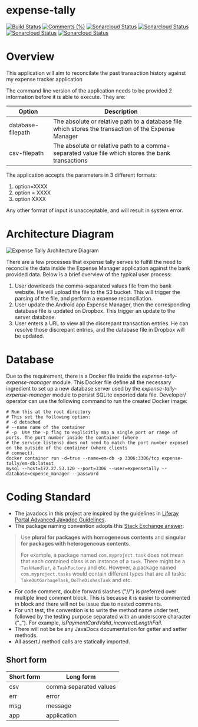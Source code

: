# expense-tally #
[![Build Status](https://travis-ci.com/francis-pang/expense-tally.svg?branch=master)](https://travis-ci.com/francis-pang/expense-tally)
[![Comments (%)](https://sonarcloud.io/api/project_badges/measure?project=boyshawn_expense-tally&metric=security_rating)](https://sonarcloud.io/dashboard?id=boyshawn_expense-tally)
[![Sonarcloud Status](https://sonarcloud.io/api/project_badges/measure?project=boyshawn_expense-tally&metric=reliability_rating)](https://sonarcloud.io/dashboard?id=boyshawn_expense-tally)
[![Sonarcloud Status](https://sonarcloud.io/api/project_badges/measure?project=boyshawn_expense-tally&metric=vulnerabilities)](https://sonarcloud.io/dashboard?id=boyshawn_expense-tally)
[![Sonarcloud Status](https://sonarcloud.io/api/project_badges/measure?project=boyshawn_expense-tally&metric=coverage)](https://sonarcloud.io/dashboard?id=boyshawn_expense-tally)
[![Sonarcloud Status](https://sonarcloud.io/api/project_badges/measure?project=boyshawn_expense-tally&metric=sqale_rating)](https://sonarcloud.io/dashboard?id=boyshawn_expense-tally)

# Overview #
This application will aim to reconcilate the past transaction history against my expense tracker application

The command line version of the application needs to be provided 2 information before it is able to execute. They are:

| Option             | Description |
|--------------------|-------------|
|  database-filepath | The absolute or relative path to a database file which stores the transaction of the Expense Manager |
| csv-filepath       | The absolute or relative path to a comma-separated value file which stores the bank transactions |

The application accepts the parameters in 3 different formats:
1. option=XXXX
2. option = XXXX
3. option XXXX

Any other format of input is unacceptable, and will result in system error. 

# Architecture Diagram #
![Expense Tally Architecture Diagram](docs/architecture-diagram.svg)

There are a few processes that expense tally serves to fulfill the need to reconcile the data inside the Expense Manager
application against the bank provided data. Below is a brief overview of the typical user process:

1. User downloads the comma-separated values file from the bank website. He will upload the file to the S3 bucket. This 
   will trigger the parsing of the file, and perform a expense reconciliation.
2. User update the Android app Expense Manager, then the corresponding database file is updated on Dropbox. This trigger 
   an update to the server database.
3. User enters a URL to view all the discrepant transaction entries. He can resolve those discrepant entries, and the 
   database file in Dropbox will be updated.

# Database #
Due to the requirement, there is a Docker file inside the _expense-tally-expense-manager_ module. This Docker file 
define all the necessary ingredient to set up a new database server used by the _expense-tally-expense-manager_ module 
to persist SQLite exported data file. Developer/ operator can use the following command to run the created Docker image:
```Shell
# Run this at the root directory
# This set the following option:
# -d detached
# --name name of the container
# -p  Use the -p flag to explicitly map a single port or range of ports. The port number inside the container (where 
# the service listens) does not need to match the port number exposed on the outside of the container (where clients 
# connect).
docker container run -d=true --name=em-db -p 3306:3306/tcp expense-tally/em-db:latest
mysql --host=172.27.53.120 --port=3306 --user=expensetally --database=expense_manager --password
```

# Coding Standard #
* The javadocs in this project are inspired by the guidelines in 
  [Liferay Portal Advanced Javadoc Guidelines](https://github.com/liferay/liferay-portal/blob/master/readme/ADVANCED_JAVADOC_GUIDELINES.markdown).
* The package naming convention adopts this 
  [Stack Exchange answer](https://softwareengineering.stackexchange.com/a/75929/88556):
> Use **plural for packages with homogeneous contents** and **singular for packages with heterogeneous contents**.
>
> For example, a package named `com.myproject.task` does not mean that each contained class is an instance of a `task`. 
> There might be a `TaskHandler`, a `TaskFactory` and etc. However, a package named `com.myproject.tasks` would contain
> different types that are all tasks: `TakeOutGarbageTask`, `DoTheDishesTask` and etc.
* For code comment, double forward slashes ("//") is preferred over multiple lined comment block. This is because it is 
  easier to commented in block and there will not be issue due to nested comments.
* For unit test, the convention is to write the method name under test, followed by the testing purpose separated with 
  an underscore character ("_"). For example, *isPaymentCardValid_incorrectLengthFail*.
* There will not be be any JavaDocs documentation for getter and setter methods.
* All assertJ method calls are statically imported.

## Short form ##

| Short form | Long form |
|------------|-----------|
| csv        | comma separated values |
| err        | error |
| msg        | message | 
| app        | application |
